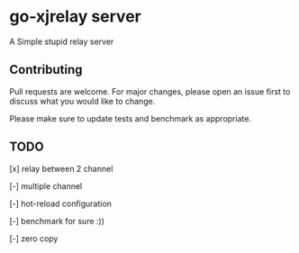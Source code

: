 # go-xjrelay server

A Simple stupid relay server

## Contributing

Pull requests are welcome. For major changes, please open an issue first
to discuss what you would like to change.

Please make sure to update tests and benchmark as appropriate.

## TODO
[x] relay between 2 channel 

[-] multiple channel

[-] hot-reload configuration

[-] benchmark for sure :))

[-] zero copy